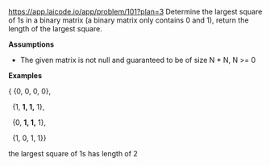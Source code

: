 https://app.laicode.io/app/problem/101?plan=3
Determine the largest square of 1s in a binary matrix (a binary matrix only contains 0 and 1), return the length of the largest square.

**Assumptions**

- The given matrix is not null and guaranteed to be of size N * N, N >= 0

**Examples**

{ {0, 0, 0, 0},

  {1, **1, 1,** 1},

  {0, **1, 1,** 1},

  {1, 0, 1, 1}}

the largest square of 1s has length of 2